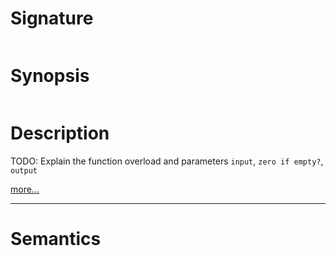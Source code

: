 # Signature
```vikid-signature
```

# Synopsis
```vikid-synopsis
```

# Description
TODO: Explain the function overload and parameters `input`, `zero if empty?`, `output`

[more...](https://simple.wikipedia.org/wiki/Sum)

----
# Semantics